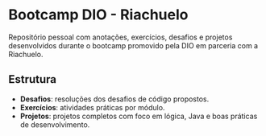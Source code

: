 # Bootcamp DIO - Riachuelo

Repositório pessoal com anotações, exercícios, desafios e projetos desenvolvidos durante o bootcamp promovido pela DIO em parceria com a Riachuelo.

## Estrutura
- **Desafios**: resoluções dos desafios de código propostos.
- **Exercícios**: atividades práticas por módulo.
- **Projetos**: projetos completos com foco em lógica, Java e boas práticas de desenvolvimento.
